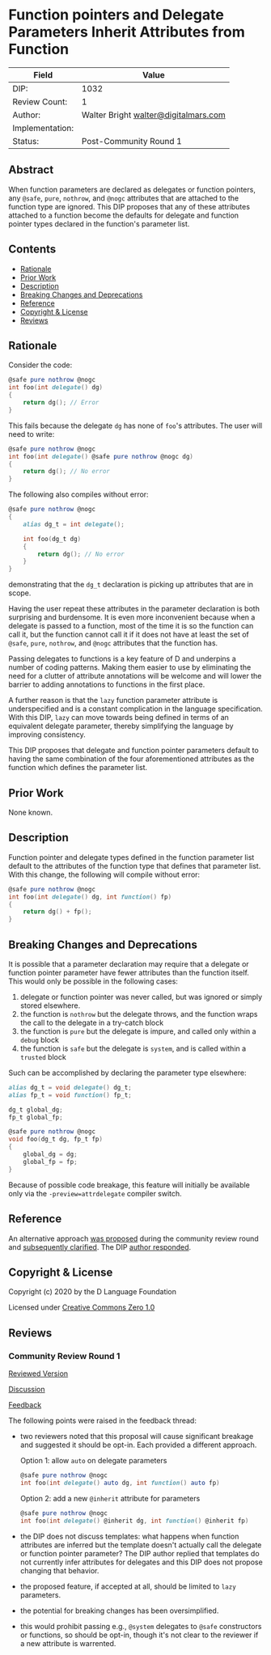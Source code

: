 # Function pointers and Delegate Parameters Inherit Attributes from Function

| Field           | Value                                                           |
|-----------------|-----------------------------------------------------------------|
| DIP:            | 1032                                                            |
| Review Count:   | 1                                                               |
| Author:         | Walter Bright walter@digitalmars.com                            |
| Implementation: |                                                                 |
| Status:         | Post-Community Round 1                                          |

## Abstract

When function parameters are declared as delegates or function pointers, any `@safe`, `pure`,
`nothrow`, and `@nogc` attributes that are attached to the function type are ignored.
This DIP proposes that any of these attributes attached to a function
become the defaults for delegate and function pointer types declared in the function's parameter list.


## Contents
* [Rationale](#rationale)
* [Prior Work](#prior-work)
* [Description](#description)
* [Breaking Changes and Deprecations](#breaking-changes-and-deprecations)
* [Reference](#reference)
* [Copyright & License](#copyright--license)
* [Reviews](#reviews)

## Rationale

Consider the code:

```d
@safe pure nothrow @nogc
int foo(int delegate() dg)
{
    return dg(); // Error
}
```

This fails because the delegate `dg` has none of `foo`'s attributes. The user
will need to write:
```d
@safe pure nothrow @nogc
int foo(int delegate() @safe pure nothrow @nogc dg)
{
    return dg(); // No error
}
```

The following also compiles without error:
```d
@safe pure nothrow @nogc
{
    alias dg_t = int delegate();

    int foo(dg_t dg)
    {
        return dg(); // No error
    }
}
```

demonstrating that the `dg_t` declaration is picking up attributes that
are in scope.

Having the user repeat these attributes in the parameter declaration is
both surprising and burdensome. It is even more inconvenient because when a delegate
is passed to a function, most of the time it is so the function can call it,
but the function cannot call it if it does not have at least the set of
`@safe`, `pure`, `nothrow`, and `@nogc` attributes that the function has.

Passing delegates to functions is a key feature of D and underpins a number of
coding patterns. Making them easier to use by eliminating the need for a clutter
of attribute annotations will be welcome and will lower the barrier to adding
annotations to functions in the first place.

A further reason is that the `lazy` function parameter attribute is underspecified
and is a constant complication in the language specification. With this DIP, `lazy`
can move towards being defined in terms of an equivalent delegate parameter,
thereby simplifying the language by improving consistency.

This DIP proposes that delegate and function pointer parameters default to having
the same combination of the four aforementioned attributes as the function which
defines the parameter list.

## Prior Work

None known.


## Description

Function pointer and delegate types defined in the function parameter list default
to the attributes of the function type that defines that parameter list.
With this change, the following will compile without error:
```d
@safe pure nothrow @nogc
int foo(int delegate() dg, int function() fp)
{
    return dg() + fp();
}
```


## Breaking Changes and Deprecations

It is possible that a parameter declaration may require that a delegate or function pointer
parameter have fewer attributes than the function itself. This would only be possible in the
following cases:

1. delegate or function pointer was never called, but was ignored or simply stored elsewhere.
2. the function is `nothrow` but the delegate throws, and the function wraps the call to the delegate in a try-catch block
3. the function is `pure` but the delegate is impure, and called only within a `debug` block
4. the function is `safe` but the delegate is `system`, and is called within a `trusted` block


Such can be accomplished by declaring the parameter type elsewhere:

```d
alias dg_t = void delegate() dg_t;
alias fp_t = void function() fp_t;

dg_t global_dg;
fp_t global_fp;

@safe pure nothrow @nogc
void foo(dg_t dg, fp_t fp)
{
    global_dg = dg;
    global_fp = fp;
}
```

Because of possible code breakage, this feature will initially be available only via
the `-preview=attrdelegate` compiler switch.

## Reference

An alternative approach [was proposed](https://forum.dlang.org/post/mailman.2553.1586000429.31109.digitalmars-d@puremagic.com) during the community review round and [subsequently clarified](https://forum.dlang.org/post/rgifhwdmvsrfxbqqagnp@forum.dlang.org). The DIP [author responded](https://forum.dlang.org/post/rfq8sc$t6r$1@digitalmars.com).

## Copyright & License
Copyright (c) 2020 by the D Language Foundation

Licensed under [Creative Commons Zero 1.0](https://creativecommons.org/publicdomain/zero/1.0/legalcode.txt)

## Reviews
### Community Review Round 1

[Reviewed Version](https://github.com/dlang/DIPs/blob/0c99bd854302ade3e6833080410e9050fddec346/DIPs/DIP1032.md)

[Discussion](https://forum.dlang.org/post/ovllntpiebixbtrbiuxj@forum.dlang.org)

[Feedback](https://forum.dlang.org/post/tkosvxedhztfjxsxtkdm@forum.dlang.org)

The following points were raised in the feedback thread:

* two reviewers noted that this proposal will cause significant breakage and suggested it should be opt-in. Each provided a different approach.

    Option 1: allow `auto` on delegate parameters
    ```d
    @safe pure nothrow @nogc
    int foo(int delegate() auto dg, int function() auto fp)
    ```
    Option 2: add a new `@inherit` attribute for parameters
    ```d
    @safe pure nothrow @nogc
    int foo(int delegate() @inherit dg, int function() @inherit fp)
    ```
* the DIP does not discuss templates: what happens when function attributes are inferred but the template doesn't actually call the delegate or function pointer parameter? The DIP author replied that templates do not currently infer attributes for delegates and this DIP does not propose changing that behavior.
* the proposed feature, if accepted at all, should be limited to `lazy` parameters.
* the potential for breaking changes has been oversimplified.
* this would prohibit passing e.g., `@system` delegates to `@safe` constructors or functions, so should be opt-in, though it's not clear to the reviewer if a new attribute is warrented.
